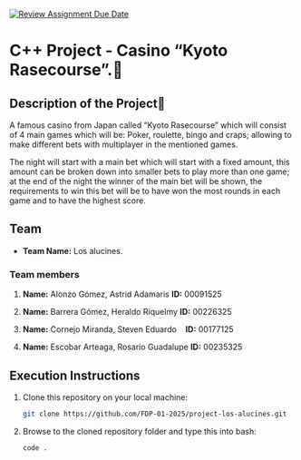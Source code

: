 [![Review Assignment Due Date](https://classroom.github.com/assets/deadline-readme-button-22041afd0340ce965d47ae6ef1cefeee28c7c493a6346c4f15d667ab976d596c.svg)](https://classroom.github.com/a/mi1WNrHU)
# C++ Project - Casino “Kyoto Rasecourse”.🎰

## Description of the Project💸

A famous casino from Japan called “Kyoto Rasecourse” which will consist of 4 main games which will be: Poker, roulette, bingo and craps; allowing to make different bets with multiplayer in the mentioned games.

The night will start with a main bet which will start with a fixed amount, this amount can be broken down into smaller bets to play more than one game; at the end of the night the winner of the main bet will be shown, the requirements to win this bet will be to have won the most rounds in each game and to have the highest score.

## Team

- **Team Name:** Los alucines.

### Team members

1. **Name:** Alonzo Gómez, Astrid Adamaris
   **ID:** 00091525

2. **Name:** Barrera Gómez, Heraldo Riquelmy 
   **ID:** 00226325

3. **Name:** Cornejo Miranda, Steven Eduardo   
   **ID:** 00177125

4. **Name:** Escobar Arteaga, Rosario Guadalupe 
   **ID:** 00235325 

## Execution Instructions

1. Clone this repository on your local machine:
   ```bash
   git clone https://github.com/FDP-01-2025/project-los-alucines.git

2. Browse to the cloned repository folder and type this into bash:
   ```bash
   code .
